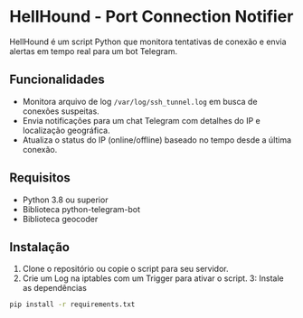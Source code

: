 # HellHound - Port Connection Notifier

HellHound é um script Python que monitora tentativas de conexão e envia alertas em tempo real para um bot Telegram.

## Funcionalidades

- Monitora arquivo de log `/var/log/ssh_tunnel.log` em busca de conexões suspeitas.
- Envia notificações para um chat Telegram com detalhes do IP e localização geográfica.
- Atualiza o status do IP (online/offline) baseado no tempo desde a última conexão.

## Requisitos

- Python 3.8 ou superior
- Biblioteca python-telegram-bot
- Biblioteca geocoder

## Instalação

1. Clone o repositório ou copie o script para seu servidor.
2. Crie um Log na iptables com um Trigger para ativar o script.
3: Instale as dependências

```bash
pip install -r requirements.txt
